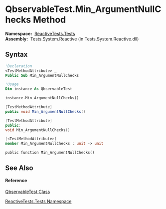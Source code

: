 # QbservableTest.Min\_ArgumentNullChecks Method

**Namespace:**  [ReactiveTests.Tests](ReactiveTests.Tests\ReactiveTests.Tests.md)  
**Assembly:**  Tests.System.Reactive (in Tests.System.Reactive.dll)

## Syntax

```vb
'Declaration
<TestMethodAttribute> _
Public Sub Min_ArgumentNullChecks
```

```vb
'Usage
Dim instance As QbservableTest

instance.Min_ArgumentNullChecks()
```

```csharp
[TestMethodAttribute]
public void Min_ArgumentNullChecks()
```

```c++
[TestMethodAttribute]
public:
void Min_ArgumentNullChecks()
```

```fsharp
[<TestMethodAttribute>]
member Min_ArgumentNullChecks : unit -> unit 
```

```jscript
public function Min_ArgumentNullChecks()
```

## See Also

#### Reference

[QbservableTest Class](QbservableTest\QbservableTest.md)

[ReactiveTests.Tests Namespace](ReactiveTests.Tests\ReactiveTests.Tests.md)




